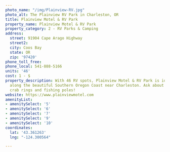 ```yaml
---
photo_name: "/img/Plainview-RV.jpg"
photo_alt: The Plainview RV Park in Charleston, OR
title: Plainview Motel & RV Park
property_name: Plainview Motel & RV Park
property_category: 2 - RV Parks & Camping
address:
  street: 91904 Cape Arago Highway
  street2: 
  city: Coos Bay
  state: OR
  zip: '97420'
phone_toll_free: 
phone_local: 541-888-5166
units: '46'
cost: 1 - $
property_description: With 46 RV spots, Plainview Motel & RV Park is ideally located
  along the beautiful Southern Oregon Coast near Charleston. Ask about free use of
  crab rings and fishing poles!
website: https://www.plainviewmotel.com
amenityList:
- amenitySelect: '5'
- amenitySelect: '6'
- amenitySelect: '7'
- amenitySelect: '9'
- amenitySelect: '10'
coordinates:
  lat: '43.361263'
  lng: "-124.300564"

---
```

